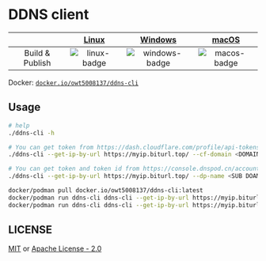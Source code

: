 # DDNS client

|                           |   [Linux][linux-link]   |     [Windows][windows-link]      |     [macOS][macos-link]    |
|:-------------------------:|:-----------------------:|:--------------------------------:|:--------------------------:|
| Build & Publish           | ![linux-badge]          | ![windows-badge]                 | ![macos-badge]             |

[linux-badge]: https://github.com/owt5008137/ddns-cli/workflows/Build%20On%20Linux/badge.svg "Linux build status"
[linux-link]:  https://github.com/owt5008137/ddns-cli/actions?query=workflow%3A%22Build+On+Linux%22 "Linux build status"
[windows-badge]: https://github.com/owt5008137/ddns-cli/workflows/Build%20On%20Windows/badge.svg "Windows build status"
[windows-link]:  https://github.com/owt5008137/ddns-cli/actions?query=workflow%3A%22Build+On+Windows%22 "Windows build status"
[macos-badge]: https://github.com/owt5008137/ddns-cli/workflows/Build%20On%20macOS/badge.svg "macOS build status"
[macos-link]:  https://github.com/owt5008137/ddns-cli/actions?query=workflow%3A%22Build+On+macOS%22 "macOS build status"

Docker: [```docker.io/owt5008137/ddns-cli```][4]

## Usage

```bash
# help
./ddns-cli -h

# You can get token from https://dash.cloudflare.com/profile/api-tokens and zone id from your domian zone page
./ddns-cli --get-ip-by-url https://myip.biturl.top/ --cf-domain <DOMAIN> --cf-token <Cloudflare TOKEN> --cf-zone-id <Cloudflare ZoneID>

# You can get token and token id from https://console.dnspod.cn/account/token
./ddns-cli --get-ip-by-url https://myip.biturl.top/ --dp-name <SUB DOAMIN NAME> --dp-domain <BASE DOMAIN NAME> --dp-token <Dnspod TOKEN> --dp-token-id <Dnspod token id>
```


```bash
docker/podman pull docker.io/owt5008137/ddns-cli:latest
docker/podman run ddns-cli ddns-cli --get-ip-by-url https://myip.biturl.top/ --cf-domain <DOMAIN> --cf-token <Cloudflare TOKEN> --cf-zone-id <Cloudflare ZoneID>
docker/podman run ddns-cli ddns-cli --get-ip-by-url https://myip.biturl.top/ --dp-name <SUB DOAMIN NAME> --dp-domain <BASE DOMAIN NAME> --dp-token <Dnspod TOKEN> --dp-token-id <Dnspod token id>
```

## LICENSE

[MIT](LICENSE-MIT) or [Apache License - 2.0](LICENSE)

[1]: https://crates.io/crates/handlebars
[2]: https://docs.rs/regex/
[3]: https://github.com/Microsoft/vcpkg
[4]: https://hub.docker.com/r/owt5008137/ddns-cli
